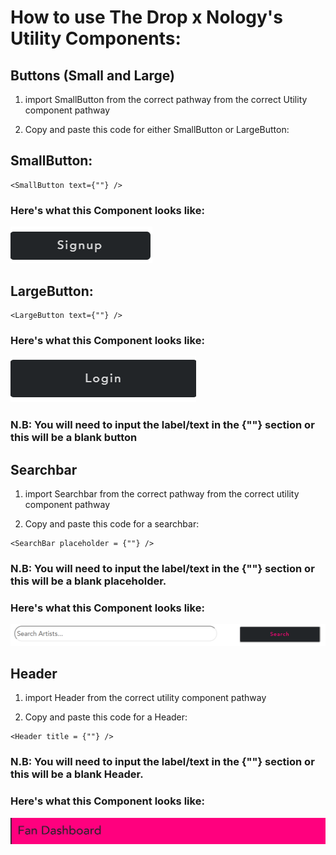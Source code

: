# How to use The Drop x Nology's Utility Components: 

## Buttons (Small and Large)
 1) import SmallButton from the correct pathway from the correct Utility component pathway 

 2) Copy and paste this code for either SmallButton or LargeButton: 

## SmallButton:
 ```
<SmallButton text={""} />
```
### Here's what this Component looks like: 
![Image of SmallButton](Buttons/SmallButton/Small-button.png)

## LargeButton:
 ```
<LargeButton text={""} />
```
### Here's what this Component looks like: 
![Image of LargeButton](Buttons/LargeButton/Large-button.png)

### N.B: You will need to input the label/text in the {""} section or this will be a blank button

## Searchbar

1) import Searchbar from the correct pathway from the correct utility component pathway

2) Copy and paste this code for a searchbar:
```
<SearchBar placeholder = {""} />
```
### N.B: You will need to input the label/text in the {""} section or this will be a blank placeholder.

### Here's what this Component looks like: 
![Image of SearchBar](SearchBar/Search-bar.png)


## Header

1) import Header from the correct utility component pathway

2) Copy and paste this code for a Header:
```
<Header title = {""} />
```
### N.B: You will need to input the label/text in the {""} section or this will be a blank Header.

### Here's what this Component looks like: 
![Image of Header](Header/Header.png)

